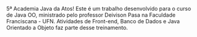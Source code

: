 5ª Academia Java da Atos!
Este é um trabalho desenvolvido para o curso de Java OO, ministrado pelo professor Deivison Pasa na Faculdade Franciscana - UFN. Atividades de Front-end, Banco de Dados e Java Orientado a Objeto faz parte desse treinamento.
